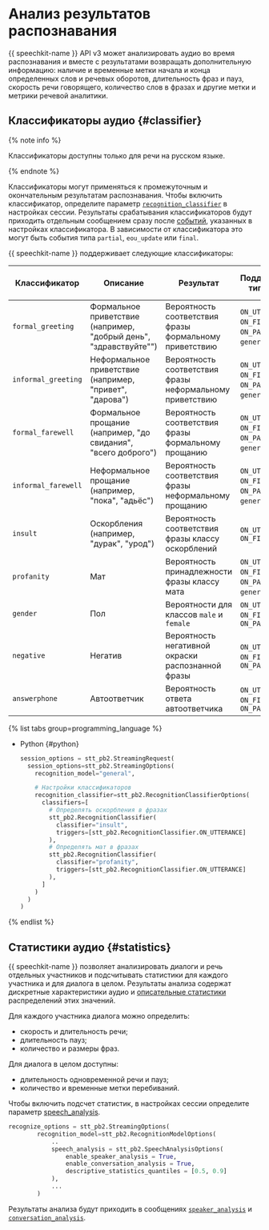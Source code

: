 # Анализ результатов распознавания

{{ speechkit-name }} API v3 может анализировать аудио во время распознавания и вместе с результатами возвращать дополнительную информацию: наличие и временные метки начала и конца определенных слов и речевых оборотов, длительность фраз и пауз, скорость речи говорящего, количество слов в фразах и другие метки и метрики речевой аналитики.

## Классификаторы аудио {#classifier}

{% note info %}

Классификаторы доступны только для речи на русском языке.

{% endnote %}

Классификаторы могут применяться к промежуточным и окончательным результатам распознавания. Чтобы включить классификатор, определите параметр [`recognition_classifier`](../stt-v3/api-ref/grpc/stt_service.md#RecognitionClassifierOptions) в настройках сессии. Результаты срабатывания классификаторов будут приходить отдельным сообщением сразу после [событий](../stt-v3/api-ref/grpc/stt_service.md#StreamingResponse), указанных в настройках классификатора. В зависимости от классификатора это могут быть события типа `partial`, `eou_update` или `final`.

{{ speechkit-name }} поддерживает следующие классификаторы:

| Классификатор | Описание | Результат | Поддерживаемые типы событий | Поддержка в версиях модели |
|---|---|---|---|---|
| `formal_greeting` | Формальное приветствие (например, "добрый день", "здравствуйте"") | Вероятность соответствия фразы формальному приветствию | `ON_UTTERANCE`, `ON_FINAL`, `ON_PARTIAL` (в `general:rc`) | `general:rc`, `general` |
| `informal_greeting` |  Неформальное приветствие (например, "привет", "дарова") | Вероятность соответствия фразы неформальному приветствию | `ON_UTTERANCE`, `ON_FINAL`, `ON_PARTIAL` (в `general:rc`) | `general:rc`, `general` |
| `formal_farewell` | Формальное прощание (например, "до свидания", "всего доброго") | Вероятность соответствия фразы формальному прощанию |  `ON_UTTERANCE`, `ON_FINAL`, `ON_PARTIAL` (в `general:rc`) | `general:rc`, `general` |
| `informal_farewell` | Неформальное прощание (например, "пока", "адьёс") | Вероятность соответствия фразы неформальному прощанию | `ON_UTTERANCE`, `ON_FINAL`, `ON_PARTIAL` (в `general:rc`) | `general:rc`, `general` |
| `insult` | Оскорбления (например, "дурак", "урод") | Вероятность соответствия фразы классу оскорблений | `ON_UTTERANCE`, `ON_FINAL` | `ON_UTTERANCE`, `ON_FINAL`, `ON_PARTIAL` (в `general:rc`) |
| `profanity` | Мат | Вероятность принадлежности фразы классу мата  | `ON_UTTERANCE`, `ON_FINAL`, `ON_PARTIAL` (в `general:rc`) | `general:rc`, `general` |
| `gender` | Пол | Вероятности для классов `male` и `female` | `ON_UTTERANCE`, `ON_FINAL`, `ON_PARTIAL` | `general:rc`, `general` |
| `negative` | Негатив | Вероятность негативной окраски распознанной фразы | `ON_UTTERANCE`, `ON_FINAL`, `ON_PARTIAL` | `general:rc`, `general` |
| `answerphone` | Автоответчик | Вероятность ответа автоответчика | `ON_UTTERANCE`, `ON_FINAL`, `ON_PARTIAL` | `general:rc`, `general` |

{% list tabs group=programming_language %}

- Python {#python}

  ```python
  session_options = stt_pb2.StreamingRequest(
    session_options=stt_pb2.StreamingOptions(
      recognition_model="general",

      # Настройки классификаторов
      recognition_classifier=stt_pb2.RecognitionClassifierOptions(
        classifiers=[
          # Определять оскорбления в фразах
          stt_pb2.RecognitionClassifier(
            classifier="insult",
            triggers=[stt_pb2.RecognitionClassifier.ON_UTTERANCE]
          ),
          # Определять мат в фразах
          stt_pb2.RecognitionClassifier(
            classifier="profanity",
            triggers=[stt_pb2.RecognitionClassifier.ON_UTTERANCE]
          ),
        ]
      )
    )
  )
  ```

{% endlist %}


## Статистики аудио {#statistics}

{{ speechkit-name }} позволяет анализировать диалоги и речь отдельных участников и подсчитывать статистики для каждого участника и для диалога в целом. Результаты анализа содержат дискретные характеристики аудио и [описательные статистики](../stt-v3/api-ref/grpc/stt_service.md#DescriptiveStatistics) распределений этих значений.

Для каждого участника диалога можно определить: 

* скорость и длительность речи;
* длительность пауз;
* количество и размеры фраз.

Для диалога в целом доступны:

* длительность одновременной речи и пауз;
* количество и временные метки перебиваний.

Чтобы включить подсчет статистик, в настройках сессии определите параметр [speech_analysis](../stt-v3/api-ref/grpc/stt_service.md#SpeechAnalysisOptions).

```python
recognize_options = stt_pb2.StreamingOptions(
        recognition_model=stt_pb2.RecognitionModelOptions(
            ..
            speech_analysis = stt_pb2.SpeechAnalysisOptions(
                enable_speaker_analysis = True,
                enable_conversation_analysis = True,
                descriptive_statistics_quantiles = [0.5, 0.9]
            ),
            ...
        )
```

Результаты анализа будут приходить в сообщениях [`speaker_analysis`](../stt-v3/api-ref/grpc/stt_service.md#SpeakerAnalysis) и [`conversation_analysis`](../stt-v3/api-ref/grpc/stt_service.md#ConversationAnalysis).

